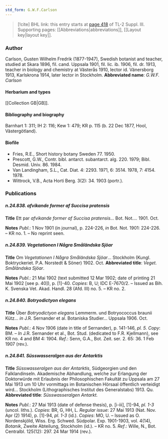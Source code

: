 ```yaml
---
std_form: G.W.F.Carlson
---
```


> [!cite] BHL link: this entry starts at [page 418](https://www.biodiversitylibrary.org/page/33266725) of TL-2 Suppl. III.
> Supporting pages: [[Abbreviations|abbreviations]], [[Layout key|layout key]].

### Author

Carlson, Gusten Wilhelm Fredrik (1877-1947), Swedish botanist and teacher, studied at Skara 1896, fil. cand. Uppsala 1901, fil. lic. ib. 1906, fil. dr. 1913, teacher in biology and chemistry at Västerås 1910, lector id. Vänersborg 1913, Karlskrona 1914, later lector in Stockholm. 
**Abbreviated name**: *G.W.F. Carlson*

#### Herbarium and types

[[Collection GB|GB]].

#### Bibliography and biography

Barnhart 1: 311; IH 2: 116; Kew 1: 479; KR p. 115 (b. 22 Dec 1877, Hool, Västergötland).

#### Biofile

- Fries, R.E., Short history botany Sweden 77. 1950.
- Prescott, G.W., Contr. bibl. antarct. subantarct. alg. 220. 1979; Bibl. Desmid. Univ. 86. 1984.
- Van Landingham, S.L., Cat. Diat. 4: 2293. 1971, 6: 3514. 1978, 7: 4154. 1978.
- Wittrock, V.B., Acta Horti Berg. 3(2): 34. 1903 (portr.).

### Publications

##### n.24.838. afvikande former af Succisa pratensis

**Title**
Ett par *afvikande former af Succisa pratensis*... Bot. Not.... 1901. Oct.

**Notes**
*Publ*.: 1 Nov 1901 (in journal), p. 224-226, *in* Bot. Not. 1901: 224-226. – KR no. 1. – No reprint seen.

##### n.24.839. Vegetationen I Några Småländska Sjöar

**Title**
Om *Vegetationen I Några Småländska Sjöar*... Stockholm (Kungl. Boktryckeriet. P.A. Norstedt & Söner) 1902. Oct.
**Abbreviated title**: *Veget. Småländska Sjöar*.

**Notes**
*Publ*.: 21 Mai 1902 (text submitted 12 Mar 1902; date of printing 21 Mai 1902 \[see p. 40\]), p. \[1\]-40. *Copies*: B, U; IDC E-7670/2. – Issued as Bih. K. Svenska Vet. Akad. Handl. 28 (Afd. III) no. 5. – KR no. 2.

##### n.24.840. Botryodictyon elegans

**Title**
Über *Botryodictyon elegans* Lemmerm. und Botryococcus braunii Kütz... *in* J.R. Sernander et al. Botaniska Studier... Uppsala 1906. Oct.

**Notes**
*Publ*.: 4 Nov 1906 (date in title of Sernander), p. 141-146, *pl. 5.* *Copy*: BM. – *In* J.R. Sernander et al., Bot. Stud. (dedicated to F.R. Kjellmann), see KR no. 4 and BM 4: 1904.
*Ref*.: Senn, G.A., Bot. Zeit. ser. 2. 65: 36. 1 Feb 1907 (rev.).

##### n.24.841. Süsswasseralgen aus der Antarktis

**Title**
*Süsswasseralgen aus der Antarktis*, Südgeorgien und den Falklandinseln. Akademische Abhandlung, welche zur Erlangung der Doktorwürde mit Erlaubnis der Philosophischen Fakultät zu Uppsala am 27 Mai 1913 um 10 Uhr vormittags im Botanischen Hörsaal öffentlich verteidigt wird... Stockholm (Lithographisches Institut des Generalstabs) 1913. Qu.
**Abbreviated title**: *Süsswasseralgen Antarkt.*

**Notes**
*Publ*.: 27 Mai 1913 (date of defense thesis), p. \[i-iii\], \[1\]-94, *pl. 1-3* (uncol. liths.). *Copies*: BR, G, HH, L.
*Regular issue*: 27 Mai 1913 (Nat. Nov. Apr (2) 1914), p. \[1\]-94, *pl. 1-3* (id.). *Copies*: MO, U. – Issued as O. Nordenskjöld, Wiss. Erg. Schwed. Südpolar. Exp. 1901-1903, vol. 4(14), *Botanik*, Zweite Abteilung, Stockholm (id.). – KR no. 5.
*Ref*.: Wille, N., Bot. Centralbl. 125(12): 297. 24 Mar 1914 (rev.).

